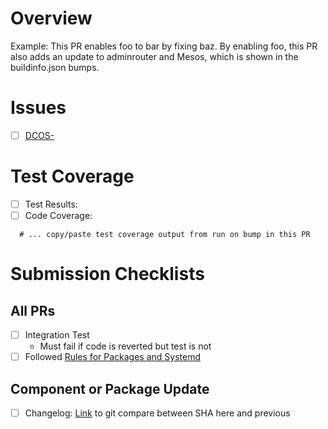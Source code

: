 # Overview
Example: This PR enables foo to bar by fixing baz. By enabling foo, this PR also adds an update to adminrouter and Mesos, which is shown in the buildinfo.json bumps. 

# Issues
  - [ ] [DCOS-<number>](https://dcosjira.atlassian.net/browse/DCOS-<number>)

# Test Coverage 
- [ ] Test Results: <link>
- [ ] Code Coverage: <link>
```
  # ... copy/paste test coverage output from run on bump in this PR
```

# Submission Checklists
## All PRs
 - [ ] Integration Test
   - Must fail if code is reverted but test is not
 - [ ] Followed [Rules for Packages and Systemd](https://github.com/dcos/dcos/tree/master/docs)

## Component or Package Update
 - [ ] Changelog: [Link](https://github.com/...) to git compare between SHA here and previous
 


